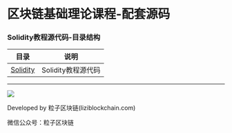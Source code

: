 # 区块链基础理论课程-配套源码

### Solidity教程源代码-目录结构


| 目录 | 说明 |
| - | :-: |
| [Solidity](./solidity) | Solidity教程源代码 |



***
![](../../imgs/liziblockchain_wechat.jpg)


Developed by 粒子区块链(liziblockchain.com)

微信公众号：粒子区块链
